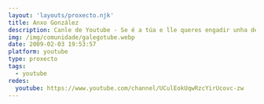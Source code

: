 ```yaml
---
layout: 'layouts/proxecto.njk'
title: Anxo González
description: Canle de Youtube - Se é a túa e lle queres engadir unha descripción e etiquetas, ponte en contacto con nós.
img: /img/comunidade/galegotube.webp
date: 2009-02-03 19:53:57
platform: youtube
type: proxecto
tags:
  - youtube
redes:
  youtube: https://www.youtube.com/channel/UCulEokUqwRzcYirUcovc-zw
---
```


